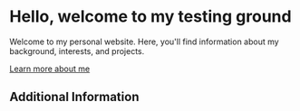 # Hello, welcome to my testing ground

Welcome to my personal website. Here, you'll find information about my background, interests, and projects.

[Learn more about me](/about) 

## Additional Information


